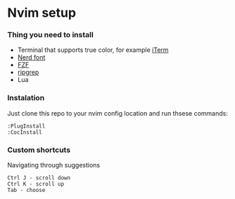 # Nvim setup

### Thing you need to install

- Terminal that supports true color, for example [iTerm](https://iterm2.com/)
- [Nerd font](https://github.com/ryanoasis/nerd-fonts)
- [FZF](https://github.com/junegunn/fzf)
- [ripgrep](https://github.com/BurntSushi/ripgrep)
- Lua

### Instalation

Just clone this repo to your nvim config location and run thsese commands:

```code
:PlugInstall
:CocInstall
```

### Custom shortcuts

Navigating through suggestions

```code
Ctrl J - scroll down
Ctrl K - scroll up
Tab - choose
```
